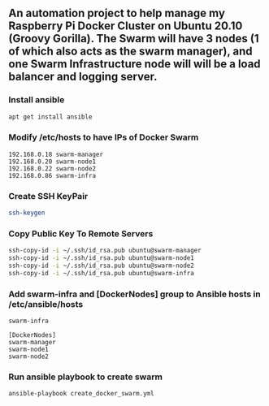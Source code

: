 ## An automation project to help manage my Raspberry Pi Docker Cluster on Ubuntu 20.10 (Groovy Gorilla). The Swarm will have 3 nodes (1 of which also acts as the swarm manager), and one Swarm Infrastructure node will will be a load balancer and logging server.

### Install ansible
``` bash
apt get install ansible
```

### Modify /etc/hosts to have IPs of Docker Swarm
``` text
192.168.0.18 swarm-manager
192.168.0.20 swarm-node1
192.168.0.22 swarm-node2
192.168.0.86 swarm-infra
```

### Create SSH KeyPair
``` bash
ssh-keygen
```

### Copy Public Key To Remote Servers
``` bash
ssh-copy-id -i ~/.ssh/id_rsa.pub ubuntu@swarm-manager
ssh-copy-id -i ~/.ssh/id_rsa.pub ubuntu@swarm-node1
ssh-copy-id -i ~/.ssh/id_rsa.pub ubuntu@swarm-node2
ssh-copy-id -i ~/.ssh/id_rsa.pub ubuntu@swarm-infra
```

### Add swarm-infra and [DockerNodes] group to Ansible hosts in /etc/ansible/hosts

``` text
swarm-infra

[DockerNodes]
swarm-manager
swarm-node1
swarm-node2
```


### Run ansible playbook to create swarm
``` bash
ansible-playbook create_docker_swarm.yml
```
